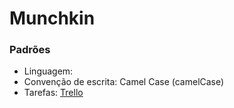 # Munchkin

### Padrões

- Linguagem: 
- Convenção de escrita: Camel Case (camelCase)
- Tarefas: [Trello](https://trello.com/invite/b/67269a81663650aeece7a22a/ATTIe6089f439417c6c8933f5067fa7e93ed5A979676/munchkin)
